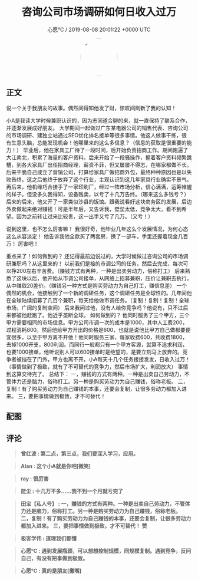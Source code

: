 <h1 align="center">咨询公司市场调研如何日收入过万</h1>
<p align="center">
    <a>心愿℃ / 2019-08-08 20:01:22 &#43;0000 UTC</a>
</p>

<div align="center">
    <img src="https://images.zsxq.com/FopvNSWy81j-etRcwetdhUIs7_Cm?e=1590940799&amp;token=kIxbL07-8jAj8w1n4s9zv64FuZZNEATmlU_Vm6zD:l6J7jrr4DPqbf2Q8ghPGrDIJU_A=" width="100" height="100" style="border:1px solid;border-radius:50%; color:#ffffff"/>
</div>

## 正文

<div>
 
说一个关于我朋友的故事。偶然间得知他发了财，惊叹间刷新了我的认知！

小A是我读大学时候兼职认识的，因为志同道合聊的来，就一直保持了联系合作，并逐渐发展成好朋友。
大学期间一起做过广东某电器公司的销售代表、咨询公司的市场调研、建独立站通过SEO优化排名接单等很多事情。他这人做事干练，很有生意头脑，总能发现机会！他哪里来的这么多信息？（信息的获取是很重要的能力！）
毕业后，他在家具工厂待了一段时间，后开始负责招商工作。期间跑遍了大江南北，积累了海量的客户资料。后来开始了一段骚操作，握着客户资料频繁跳槽，到各大家具厂出任招商经理，薪资不菲，但又屡屡不得志，在哪家都做不长。后来干脆自己成立了营销公司，打算给家具厂做招商外包，最终种种原因也是以失败告终。这之后他终于放弃了这个行业，主观认识到这几年家具行业确实不景气。
再后来，他机缘巧合接手了一家印刷厂，经过一阵市场分析，信心满满，运筹帷幄的样子。但没多久我得知，设备贱卖，以亏了十几万告终。（哪来这么多钱亏？）
后来的后来，他又开了一家类似沙县的饭馆。跟我说看好这块商务区的发展，后边外卖做起来绝对赚钱！可是半年后，又告诉我，壁垒太低，竞争太大，看不到希望。因为之前转让过来比较贵，这一出手又亏了几万。（又亏！）

说到这里，也不怎么厉害嘛！
我很好奇，他毕业几年这么个发展情况，为何心态这么从容淡定！
他告诉我他全款买了两套房，换了一部车，手里还握着现金几百万！
厉害吧！

重点来了！如何做到的？
还记得最前边说过的，大学时候做过咨询公司的市场调研兼职吗？从这里来的！
以前我们是接的市调公司的任务，然后去完成，每次可以挣200左右辛苦费。（赚钱方式有两种，一种是出卖劳动力，俗称打工）
后来熟悉了这块以后，他开始从市调公司接单，从网络上招募兼职，压价让兼职去执行，从中赚取20差价。（赚钱另一种方式是购买劳动力为自己打工，赚信息差）
一个偶然的机会，他接触到了一个新的调研任务，这个调研任务是全球性的。几年间他在全球陆续招募了几百个兼职，每天给他做市调任务。（复制！复制！复制！全球市场，广阔的复制空间）
后来我问过他，没有人给你竞争吗？他说有，只不过后来都被他赶跑了。他近乎垄断全球。
如何做到的？
他同时服务了三个甲方，三个甲方需要相同的市场信息。甲方公司市调一次的成本是1000，其中人工费200，过程消耗800。然后他给甲方开出的价格是600，也就是说他比甲方自己做都要便宜很多，以至于甲方离不开他！他同时服务三家，每家收费600，共收费1800，去掉1000开支，800利润。而同行一般都只有一个甲方客源，就算不追求利润，也要1000接单，他听说别人可以600接单时是绝望的，是要立刻马上放弃的。竞争者被挡在了门外，甲方也离不开。小A每天十几个任务接接发发，日收入过万！（事情做到了极致，就有了不可替代的竞争力，然后市场扩大，利润放大）
事情到这算交待完了。
总结下：
一，赚钱的方式有两种。一种是出卖自己劳动力，不管体力还是脑力，俗称打工。另一种是购买劳动力为自己赚钱，俗称老板。
二，复制！有了购买劳动力为自己赚钱的本事，还要会复制，让很多劳动力都加入进来。
三，要把事情做到极致，才不可替代！
</div>

## 配图
<div class="image" align="center">

</div>

## 评论

<div align="left">
<div>

<blockquote >
<span> <strong>曾红波 : 第二点，第三点，我们要深入学习，应用。 </strong></span>
</blockquote>

<blockquote >
<span> <strong>Alan : 这个小A就是你吧[微笑] </strong></span>
</blockquote>

<blockquote >
<span> <strong>ray : 很厉害 </strong></span>
</blockquote>

<blockquote >
<span> <strong>跹尘 : 十几万不多……我不到一个月就亏完了 </strong></span>
</blockquote>

<blockquote >
<span> <strong>田宝【私人号】 : 一，赚钱的方式有两种。一种是出卖自己劳动力，不管体力还是脑力，俗称打工。另一种是购买劳动力为自己赚钱，俗称老板。
二，复制！有了购买劳动力为自己赚钱的本事，还要会复制，让很多劳动力都加入进来。
三，要把事情做到极致，才不可替代！   赞 </strong></span>
</blockquote>

<blockquote >
<span> <strong>极客学伟 : 道理我们都懂 </strong></span>
</blockquote>

<blockquote >
<span> <strong>心愿℃ : 遇到发展瓶颈，可以想想控制规模，同规模复制。遇到竞争，反问自己，有没有把事做到极致。 </strong></span>
</blockquote>

<blockquote >
<span> <strong>心愿℃ : 真的是朋友[撇嘴] </strong></span>
</blockquote>

</div>
</div>
